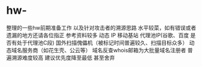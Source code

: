 # hw-
整理的一些hw前期准备工作 以及针对攻击者的溯源思路 水平较菜，如有错误或者遗漏的地方还请各位指正 参考资料较多  动态 IP 移动基站 代理池IP(谷歌、百度 是否有处于代理池C段) 国外扫描傀儡机（被标记时间普遍较久、扫描目标众多） 动态域名服务商（如花生壳、公云等） 域名反查whois邮箱为大批量域名注册者 普遍溯源难度较高 建议优先度降至最低 甚至舍弃
